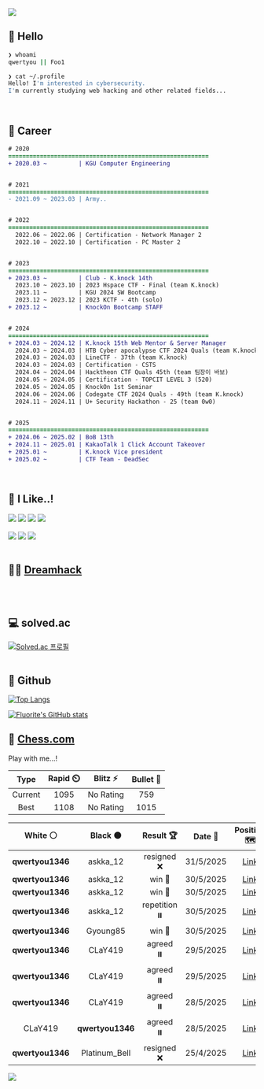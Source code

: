 <div align=left>
  <img src="https://capsule-render.vercel.app/api?type=waving&height=300&color=00f0e0&text=•⩊•" />
<br>

## 👋 Hello
```zsh
❯ whoami
qwertyou || Foo1

❯ cat ~/.profile
Hello! I'm interested in cybersecurity.
I'm currently studying web hacking and other related fields...
```
<br>
  
## 🌱 Career
```diff
# 2020
=========================================================
+ 2020.03 ~         | KGU Computer Engineering


# 2021
=========================================================
- 2021.09 ~ 2023.03 | Army..


# 2022
=========================================================
  2022.06 ~ 2022.06 | Certification - Network Manager 2
  2022.10 ~ 2022.10 | Certification - PC Master 2


# 2023
=========================================================
+ 2023.03 ~         | Club - K.knock 14th
  2023.10 ~ 2023.10 | 2023 Hspace CTF - Final (team K.knock)
  2023.11 ~         | KGU 2024 SW Bootcamp
  2023.12 ~ 2023.12 | 2023 KCTF - 4th (solo)
+ 2023.12 ~         | KnockOn Bootcamp STAFF


# 2024
=========================================================
+ 2024.03 ~ 2024.12 | K.knock 15th Web Mentor & Server Manager
  2024.03 ~ 2024.03 | HTB Cyber apocalypse CTF 2024 Quals (team K.knock)
  2024.03 ~ 2024.03 | LineCTF - 37th (team K.knock)
  2024.03 ~ 2024.03 | Certification - CSTS
  2024.04 ~ 2024.04 | Hacktheon CTF Quals 45th (team 팀장이 바보)
  2024.05 ~ 2024.05 | Certification - TOPCIT LEVEL 3 (520)
  2024.05 ~ 2024.05 | KnockOn 1st Seminar
  2024.06 ~ 2024.06 | Codegate CTF 2024 Quals - 49th (team K.knock)
  2024.11 ~ 2024.11 | U+ Security Hackathon - 25 (team 0w0)


# 2025
=========================================================
+ 2024.06 ~ 2025.02 | BoB 13th
+ 2024.11 ~ 2025.01 | KakaoTalk 1 Click Account Takeover
+ 2025.01 ~         | K.knock Vice president
+ 2025.02 ~         | CTF Team - DeadSec
```
<br>

## 🔨 I Like..!
<img src="https://img.shields.io/badge/Java-ED8B00?style=for-the-badge&logo=openjdk&logoColor=white">
<img src="https://img.shields.io/badge/python-3776AB?style=for-the-badge&logo=python&logoColor=white">
<img src="https://img.shields.io/badge/PHP-777BB4?style=for-the-badge&logo=php&logoColor=white">
<img src="https://img.shields.io/badge/Node.js-43853D?style=for-the-badge&logo=node.js&logoColor=white">
<br><br>
<img src="https://img.shields.io/badge/linux-FCC624?style=for-the-badge&logo=linux&logoColor=black"> 
<img src="https://img.shields.io/badge/docker-%230db7ed.svg?style=for-the-badge&logo=docker&logoColor=white">
<img src="https://img.shields.io/badge/GIT-E44C30?style=for-the-badge&logo=git&logoColor=white">
<br><br>

## 👨‍💻 [Dreamhack](https://dreamhack.io/users/40186)
<br><br>


## 💻 solved.ac
[![Solved.ac
프로필](http://mazassumnida.wtf/api/v2/generate_badge?boj=qwertyou)](https://solved.ac/qwertyou)
<br><br>

## 🚀 Github
[![Top Langs](https://github-readme-stats.vercel.app/api/top-langs/?username=qw3rtyou&layout=compact)](https://github.com/qw3rtyou/github-readme-stats)

[![Fluorite's GitHub stats](https://github-readme-stats.vercel.app/api?username=qw3rtyou)](https://github.com/anuraghazra/github-readme-stats)

## 🏁 [Chess.com](https://www.chess.com/)
Play with me...!
<!--START_SECTION:chessStats-->
<!-- Automatically generated with https://github.com/Balastrong/chess-stats-action -->

| Type | Rapid ⏲️ | Blitz ⚡ | Bullet 🔫 |
|:---:|:---:|:---:|:---:|
| Current | 1095 | No Rating | 759 |
| Best | 1108 | No Rating | 1015 |

| White ⚪ | Black ⚫ | Result 🏆 | Date 📅 | Position 🗺️ | Type 🕕 |
|:---:|:---:|:---:|:---:|:---:|:---:|
| **qwertyou1346** | askka_12 | resigned ❌ | 31/5/2025 | <a href="http://www.ee.unb.ca/cgi-bin/tervo/fen.pl?select=r1b4r/ppp2kp1/3p4/3Nppq1/3nP2p/3P2P1/PPP2P2/R4RK1 w - - 0 17">Link</a> | Rapid |
| **qwertyou1346** | askka_12 | win 🥇 | 30/5/2025 | <a href="http://www.ee.unb.ca/cgi-bin/tervo/fen.pl?select=8/6P1/8/5K2/1ppk4/pP6/P1P4P/8 b - - 0 37">Link</a> | Rapid |
| **qwertyou1346** | askka_12 | win 🥇 | 30/5/2025 | <a href="http://www.ee.unb.ca/cgi-bin/tervo/fen.pl?select=6N1/p7/3p4/5p2/b1R5/8/KP2kP2/8 b - - 0 40">Link</a> | Rapid |
| **qwertyou1346** | askka_12 | repetition ⏸️ | 30/5/2025 | <a href="http://www.ee.unb.ca/cgi-bin/tervo/fen.pl?select=8/1p2kp1p/1R6/2r1r3/8/8/PP6/4K3 w - - 8 42">Link</a> | Rapid |
| **qwertyou1346** | Gyoung85 | win 🥇 | 30/5/2025 | <a href="http://www.ee.unb.ca/cgi-bin/tervo/fen.pl?select=8/p1pR1rkp/1p6/5p2/3R4/1P6/PKP3PP/8 b - - 0 35">Link</a> | Rapid |
| **qwertyou1346** | CLaY419 | agreed ⏸️ | 29/5/2025 | <a href="http://www.ee.unb.ca/cgi-bin/tervo/fen.pl?select=4r1k1/7p/p4ppB/2pp4/8/1P1b1P1P/P5P1/3RrK2 w - - 1 25">Link</a> | Rapid |
| **qwertyou1346** | CLaY419 | agreed ⏸️ | 29/5/2025 | <a href="http://www.ee.unb.ca/cgi-bin/tervo/fen.pl?select=r4r1k/pp2N1bp/8/4p1p1/6Q1/3b4/PPq2PPP/n3K3 w - - 0 23">Link</a> | Daily |
| **qwertyou1346** | CLaY419 | agreed ⏸️ | 28/5/2025 | <a href="http://www.ee.unb.ca/cgi-bin/tervo/fen.pl?select=4R3/p1p3pp/1kp2pb1/8/5P2/BPN5/P2K1nBP/8 w - - 1 32">Link</a> | Rapid |
| CLaY419 | **qwertyou1346** | agreed ⏸️ | 28/5/2025 | <a href="http://www.ee.unb.ca/cgi-bin/tervo/fen.pl?select=6k1/p1p5/1pPp3p/1P4p1/P4p2/5P2/5KPP/r7 w - - 2 38">Link</a> | Rapid |
| **qwertyou1346** | Platinum_Bell | resigned ❌ | 25/4/2025 | <a href="http://www.ee.unb.ca/cgi-bin/tervo/fen.pl?select=r1b2rk1/p4ppp/2p1p3/3pP1B1/3RnP2/2P5/q1P3PP/2K2B1R w - - 1 14">Link</a> | Rapid |

<!--END_SECTION:chessStats-->


<img src="https://capsule-render.vercel.app/api?type=waving&color=00f0e0&height=150&section=footer" />
</div>


